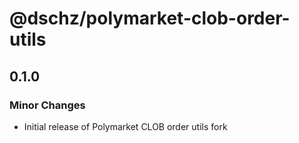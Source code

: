 # @dschz/polymarket-clob-order-utils

## 0.1.0

### Minor Changes

- Initial release of Polymarket CLOB order utils fork
